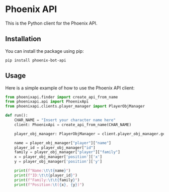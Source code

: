 # Phoenix API

This is the Python client for the Phoenix API.

## Installation

You can install the package using pip:

```
pip install phoenix-bot-api
```

## Usage

Here is a simple example of how to use the Phoenix API client:

```python
from phoenixapi.finder import create_api_from_name
from phoenixapi.api import PhoenixApi
from phoenixapi.clients.player_manager import PlayerObjManager

def run():
    CHAR_NAME = "Insert your character name here"
    client: PhoenixApi = create_api_from_name(CHAR_NAME)

    player_obj_manager: PlayerObjManager = client.player_obj_manager.get_player_obj_manager()

    name = player_obj_manager["player"]["name"]
    player_id = player_obj_manager["id"]
    family = player_obj_manager["player"]["family"]
    x = player_obj_manager['position']['x']
    y = player_obj_manager['position']['y']

    print(f"Name:\t\t{name}")
    print(f"ID:\t\t{player_id}")
    print(f"Family:\t\t{family}")
    print(f"Position:\t({x}, {y})")
```
